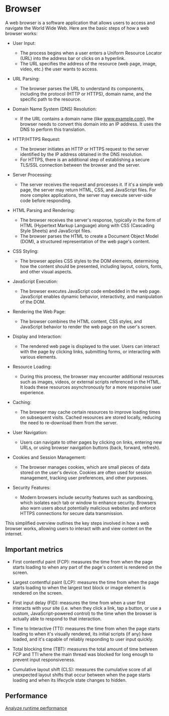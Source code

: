 # Browser

A web browser is a software application that allows users to access and navigate the World Wide Web. Here are the basic steps of how a web browser works:

- User Input:

  - The process begins when a user enters a Uniform Resource Locator (URL) into the address bar or clicks on a hyperlink.
  - The URL specifies the address of the resource (web page, image, video, etc.) the user wants to access.

- URL Parsing:

  - The browser parses the URL to understand its components, including the protocol (HTTP or HTTPS), domain name, and the specific path to the resource.

- Domain Name System (DNS) Resolution:

  - If the URL contains a domain name (like www.example.com), the browser needs to convert this domain into an IP address. It uses the DNS to perform this translation.

- HTTP/HTTPS Request:

  - The browser initiates an HTTP or HTTPS request to the server identified by the IP address obtained in the DNS resolution.
  - For HTTPS, there is an additional step of establishing a secure TLS/SSL connection between the browser and the server.

- Server Processing:

  - The server receives the request and processes it. If it's a simple web page, the server may return HTML, CSS, and JavaScript files. For more complex applications, the server may execute server-side code before responding.

- HTML Parsing and Rendering:

  - The browser receives the server's response, typically in the form of HTML (Hypertext Markup Language) along with CSS (Cascading Style Sheets) and JavaScript files.
  - The browser parses the HTML to create a Document Object Model (DOM), a structured representation of the web page's content.

- CSS Styling:

  - The browser applies CSS styles to the DOM elements, determining how the content should be presented, including layout, colors, fonts, and other visual aspects.

- JavaScript Execution:

  - The browser executes JavaScript code embedded in the web page. JavaScript enables dynamic behavior, interactivity, and manipulation of the DOM.

- Rendering the Web Page:

  - The browser combines the HTML content, CSS styles, and JavaScript behavior to render the web page on the user's screen.

- Display and Interaction:

  - The rendered web page is displayed to the user. Users can interact with the page by clicking links, submitting forms, or interacting with various elements.

- Resource Loading:

  - During this process, the browser may encounter additional resources such as images, videos, or external scripts referenced in the HTML. It loads these resources asynchronously for a more responsive user experience.

- Caching:

  - The browser may cache certain resources to improve loading times on subsequent visits. Cached resources are stored locally, reducing the need to re-download them from the server.

- User Navigation:

  - Users can navigate to other pages by clicking on links, entering new URLs, or using browser navigation buttons (back, forward, refresh).

- Cookies and Session Management:

  - The browser manages cookies, which are small pieces of data stored on the user's device. Cookies are often used for session management, tracking user preferences, and other purposes.

- Security Features:

  - Modern browsers include security features such as sandboxing, which isolates each tab or window to enhance security. Browsers also warn users about potentially malicious websites and enforce HTTPS connections for secure data transmission.

This simplified overview outlines the key steps involved in how a web browser works, allowing users to interact with and view content on the internet.

## Important metrics

- First contentful paint (FCP): measures the time from when the page starts loading to when any part of the page's content is rendered on the screen.

- Largest contentful paint (LCP): measures the time from when the page starts loading to when the largest text block or image element is rendered on the screen.

- First input delay (FID): measures the time from when a user first interacts with your site (i.e. when they click a link, tap a button, or use a custom, JavaScript-powered control) to the time when the browser is actually able to respond to that interaction.

- Time to Interactive (TTI): measures the time from when the page starts loading to when it's visually rendered, its initial scripts (if any) have loaded, and it's capable of reliably responding to user input quickly.

- Total blocking time (TBT): measures the total amount of time between FCP and TTI where the main thread was blocked for long enough to prevent input responsiveness.

- Cumulative layout shift (CLS): measures the cumulative score of all unexpected layout shifts that occur between when the page starts loading and when its lifecycle state changes to hidden.

## Performance

[Analyze runtime performance](https://developer.chrome.com/docs/devtools/evaluate-performance/)
